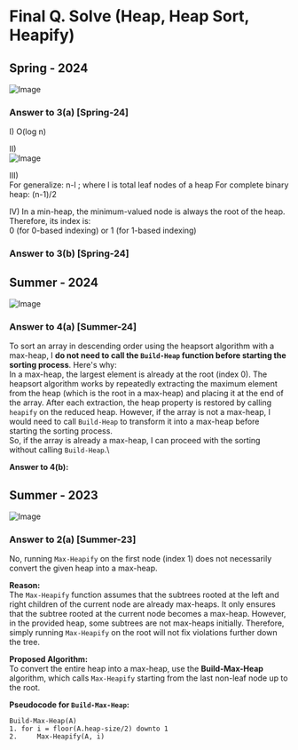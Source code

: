 # Final Q. Solve (Heap, Heap Sort, Heapify)

## Spring - 2024


![Image](https://github.com/user-attachments/assets/61e10700-a9fd-40cf-b81b-d58fe120b2f2)  

### Answer to 3(a) [Spring-24]
I) O(log n)

II)  
![Image](https://github.com/user-attachments/assets/fdb61d51-440f-4a65-9ae8-b146b032f8fd)

III)  
For generalize: n-l ; where l is total leaf nodes of a heap 
For complete binary heap: (n-1)/2

IV) In a min-heap, the minimum-valued node is always the root of the heap. Therefore, its index is:\
0 (for 0-based indexing) or 1 (for 1-based indexing)


### Answer to 3(b) [Spring-24]


## Summer - 2024

![Image](https://github.com/user-attachments/assets/61ec8cd1-6672-42e3-9558-2d302b77c2b2)

### Answer to 4(a) [Summer-24]
To sort an array in descending order using the heapsort algorithm with a max-heap, I **do not need to call the `Build-Heap` function before starting the sorting process**. Here's why:\
In a max-heap, the largest element is already at the root (index 0). The heapsort algorithm works by repeatedly extracting the maximum element from the heap (which is the root in a max-heap) and placing it at the end of the array. After each extraction, the heap property is restored by calling `heapify` on the reduced heap. However, if the array is not a max-heap, I would need to call `Build-Heap` to transform it into a max-heap before starting the sorting process.\
So, if the array is already a max-heap, I can proceed with the sorting without calling `Build-Heap`.\

**Answer to 4(b):**

## Summer - 2023

![Image](https://github.com/user-attachments/assets/9b81ac03-fea4-42ae-b629-c17e3903f241)

### Answer to 2(a) [Summer-23]
No, running `Max-Heapify` on the first node (index 1) does not necessarily convert the given heap into a max-heap.  

**Reason:**  
The `Max-Heapify` function assumes that the subtrees rooted at the left and right children of the current node are already max-heaps. It only ensures that the subtree rooted at the current node becomes a max-heap. However, in the provided heap, some subtrees are not max-heaps initially. Therefore, simply running `Max-Heapify` on the root will not fix violations further down the tree.  

**Proposed Algorithm:**  
To convert the entire heap into a max-heap, use the **Build-Max-Heap** algorithm, which calls `Max-Heapify` starting from the last non-leaf node up to the root.  

**Pseudocode for `Build-Max-Heap`:**
```
Build-Max-Heap(A)
1. for i = floor(A.heap-size/2) downto 1
2.     Max-Heapify(A, i)
```
